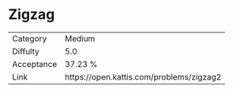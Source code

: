 # Zigzag

<table>
    <tr>
        <td>Category</td>
        <td>Medium</td>
    </tr>
    <tr>
        <td>Diffulty</td>
        <td>5.0</td>
    </tr>
    <tr>
        <td>Acceptance</td>
        <td>37.23 %</td>
    </tr>
    <tr>
        <td>Link</td>
        <td>https://open.kattis.com/problems/zigzag2</td>
    </tr>
</table>